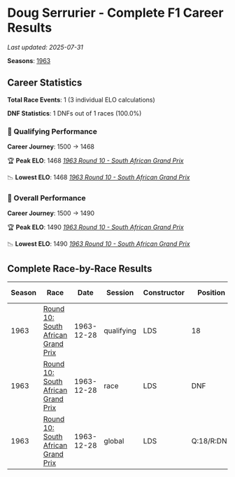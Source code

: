 # Doug Serrurier - Complete F1 Career Results

*Last updated: 2025-07-31*

**Seasons**: [1963](../seasons/1963-season-report)

## Career Statistics

**Total Race Events**: 1 (3 individual ELO calculations)

**DNF Statistics**: 1 DNFs out of 1 races (100.0%)

### 🏁 Qualifying Performance
**Career Journey**: 1500 → 1468

🏆 **Peak ELO**: 1468
   *[1963 Round 10 - South African Grand Prix](../seasons/1963-season-report#round-10-south-african-grand-prix)*

📉 **Lowest ELO**: 1468
   *[1963 Round 10 - South African Grand Prix](../seasons/1963-season-report#round-10-south-african-grand-prix)*

### 🌟 Overall Performance
**Career Journey**: 1500 → 1490

🏆 **Peak ELO**: 1490
   *[1963 Round 10 - South African Grand Prix](../seasons/1963-season-report#round-10-south-african-grand-prix)*

📉 **Lowest ELO**: 1490
   *[1963 Round 10 - South African Grand Prix](../seasons/1963-season-report#round-10-south-african-grand-prix)*


## Complete Race-by-Race Results

| Season | Race | Date | Session | Constructor | Position | Starting ELO | ELO Change | Final ELO | Teammate |
|--------|------|------|---------|-------------|----------|--------------|------------|-----------|----------|
| 1963 | [Round 10: South African Grand Prix](../seasons/1963-season-report#round-10-south-african-grand-prix) | 1963-12-28 | qualifying | LDS | 18 | 1500 | -32 | 1468 | [Sam Tingle](sam-tingle) |
| 1963 | [Round 10: South African Grand Prix](../seasons/1963-season-report#round-10-south-african-grand-prix) | 1963-12-28 | race | LDS | DNF | 1500 | N/A | 1500 | [Sam Tingle](sam-tingle) |
| 1963 | [Round 10: South African Grand Prix](../seasons/1963-season-report#round-10-south-african-grand-prix) | 1963-12-28 | global | LDS | Q:18/R:DNF | 1500 | -10 | 1490 | [Sam Tingle](sam-tingle) |
